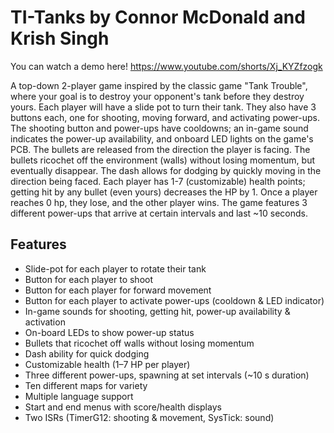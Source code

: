 # TI-Tanks by Connor McDonald and Krish Singh

You can watch a demo here!  https://www.youtube.com/shorts/Xj_KYZfzogk

A top-down 2-player game inspired by the classic game "Tank Trouble", where your goal is to destroy your opponent's tank before they destroy yours. Each player will have a slide pot to turn their tank. They also have 3 buttons each, one for shooting, moving forward, and activating power-ups. The shooting button and power-ups have cooldowns; an in-game sound indicates the power-up availability, and onboard LED lights on the game's PCB.  The bullets are released from the direction the player is facing. The bullets ricochet off the environment (walls) without losing momentum, but eventually disappear. The dash allows for dodging by quickly moving in the direction being faced. Each player has 1-7 (customizable) health points; getting hit by any bullet (even yours) decreases the HP by 1. Once a player reaches 0 hp, they lose, and the other player wins. The game features 3 different power-ups that arrive at certain intervals and last ~10 seconds.

## Features

- Slide-pot for each player to rotate their tank  
- Button for each player to shoot  
- Button for each player for forward movement  
- Button for each player to activate power-ups (cooldown & LED indicator)  
- In-game sounds for shooting, getting hit, power-up availability & activation  
- On-board LEDs to show power-up status  
- Bullets that ricochet off walls without losing momentum  
- Dash ability for quick dodging  
- Customizable health (1–7 HP per player)  
- Three different power-ups, spawning at set intervals (~10 s duration)  
- Ten different maps for variety  
- Multiple language support  
- Start and end menus with score/health displays  
- Two ISRs (TimerG12: shooting & movement, SysTick: sound) 



